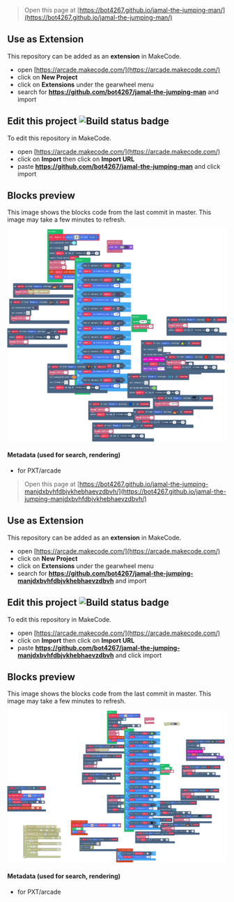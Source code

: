  


> Open this page at [https://bot4267.github.io/jamal-the-jumping-man/](https://bot4267.github.io/jamal-the-jumping-man/)

## Use as Extension

This repository can be added as an **extension** in MakeCode.

* open [https://arcade.makecode.com/](https://arcade.makecode.com/)
* click on **New Project**
* click on **Extensions** under the gearwheel menu
* search for **https://github.com/bot4267/jamal-the-jumping-man** and import

## Edit this project ![Build status badge](https://github.com/bot4267/jamal-the-jumping-man/workflows/MakeCode/badge.svg)

To edit this repository in MakeCode.

* open [https://arcade.makecode.com/](https://arcade.makecode.com/)
* click on **Import** then click on **Import URL**
* paste **https://github.com/bot4267/jamal-the-jumping-man** and click import

## Blocks preview

This image shows the blocks code from the last commit in master.
This image may take a few minutes to refresh.

![A rendered view of the blocks](https://github.com/bot4267/jamal-the-jumping-man/raw/master/.github/makecode/blocks.png)

#### Metadata (used for search, rendering)

* for PXT/arcade
<script src="https://makecode.com/gh-pages-embed.js"></script><script>makeCodeRender("{{ site.makecode.home_url }}", "{{ site.github.owner_name }}/{{ site.github.repository_name }}");</script>



> Open this page at [https://bot4267.github.io/jamal-the-jumping-manjdxbvhfdbjvkhebhaevzdbvh/](https://bot4267.github.io/jamal-the-jumping-manjdxbvhfdbjvkhebhaevzdbvh/)

## Use as Extension

This repository can be added as an **extension** in MakeCode.

* open [https://arcade.makecode.com/](https://arcade.makecode.com/)
* click on **New Project**
* click on **Extensions** under the gearwheel menu
* search for **https://github.com/bot4267/jamal-the-jumping-manjdxbvhfdbjvkhebhaevzdbvh** and import

## Edit this project ![Build status badge](https://github.com/bot4267/jamal-the-jumping-manjdxbvhfdbjvkhebhaevzdbvh/workflows/MakeCode/badge.svg)

To edit this repository in MakeCode.

* open [https://arcade.makecode.com/](https://arcade.makecode.com/)
* click on **Import** then click on **Import URL**
* paste **https://github.com/bot4267/jamal-the-jumping-manjdxbvhfdbjvkhebhaevzdbvh** and click import

## Blocks preview

This image shows the blocks code from the last commit in master.
This image may take a few minutes to refresh.

![A rendered view of the blocks](https://github.com/bot4267/jamal-the-jumping-manjdxbvhfdbjvkhebhaevzdbvh/raw/master/.github/makecode/blocks.png)

#### Metadata (used for search, rendering)

* for PXT/arcade
<script src="https://makecode.com/gh-pages-embed.js"></script><script>makeCodeRender("{{ site.makecode.home_url }}", "{{ site.github.owner_name }}/{{ site.github.repository_name }}");</script>
